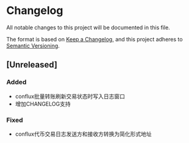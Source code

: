 # Changelog

All notable changes to this project will be documented in this file.

The format is based on [Keep a Changelog](https://keepachangelog.com/en/1.0.0/),
and this project adheres to [Semantic Versioning](https://semver.org/spec/v2.0.0.html).

## [Unreleased]

### Added
- conflux批量转账刷新交易状态时写入日志窗口
- 增加CHANGELOG支持

### Fixed
- conflux代币交易日志发送方和接收方转换为简化形式地址



[^_^]:http://jbt.github.io/markdown-editor/